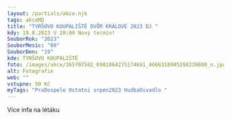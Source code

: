 ```yaml
---
layout: /partials/akce.njk
tags: akceMD
title: "TYRŠOVO KOUPALIŠTĚ DVŮR KRÁLOVÉ 2023 DJ "
kdy: 19.8.2023 V 20:00 Nový termín!
SouborRok: "2023"
SouborMesic: "08"
SouborDen: "19"
kde: TYRŠOVO KOUPALIŠTĚ
foto: /images/akce/365707582_6981864275174691_4666318945298239880_n.jpg
alt: Fotografie
web: ""
vstupne: 50 Kč
myTags: "ProDospele Ostatni srpen2023 HudbaDivadlo "
---
```

V﻿íce infa na létáku